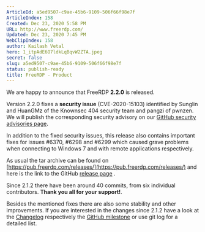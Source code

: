 ```yaml
---
ArticleId: a5ed9507-c9ae-45b6-9109-506f66f98e7f
ArticleIndex: 158
Created: Dec 23, 2020 5:58 PM
URL: http://www.freerdp.com/
Updated: Dec 23, 2020 7:45 PM
WebClipIndex: 158
author: Kailash Vetal
hero: 1_itpAdE6O7ldkLqBqvW2ZTA.jpeg
secret: false
slug: a5ed9507-c9ae-45b6-9109-506f66f98e7f
status: publish-ready
title: FreeRDP - Product
---
```

We are happy to announce that FreeRDP **2.2.0** is released.

Version 2.2.0 fixes a **security issue** (CVE-2020-15103) identified by Sunglin and HuanGMz of the Knownsec 404 security team and pangzi of pwnzen. We will publish the corresponding security advisory on our [GitHub security advisories page](https://github.com/FreeRDP/FreeRDP/security/advisories).

In addition to the fixed security issues, this release also contains important fixes for issues #6370, #6298 and #6299 which caused grave problems when connecting to Windows 7 and with remote applications respectively.

As usual the tar archive can be found on [https://pub.freerdp.com/releases/](https://pub.freerdp.com/releases/) and here is the link to the GitHub [release page](https://github.com/FreeRDP/FreeRDP/releases/tag/2.2.0) .

Since 2.1.2 there have been around 40 commits, from six individual contributors. **Thank you all for your support!**.

Besides the mentioned fixes there are also some stability and other improvements. If you are interested in the changes since 2.1.2 have a look at the [Changelog](https://github.com/FreeRDP/FreeRDP/blob/2.2.0/ChangeLog) respectively the [GitHub milestone](https://github.com/FreeRDP/FreeRDP/milestone/16?closed=1) or use git log for a detailed list.

